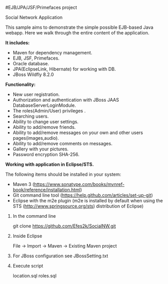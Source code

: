 #EJB/JPA/JSF/Primefaces project

Social Network Application

This sample aims to demonstrate the simple possible EJB-based Java webapp.
Here we walk through the entire content of the application.

**It includes:**

- Maven for dependency management.
- EJB, JSF, Primefaces.
- Oracle database.
- JPA(EclipseLink, Hibernate) for working with DB.
- JBoss Wildfly 8.2.0

**Functionality:**

- New user registration.
- Authorization and authentication with JBoss JAAS DatabaseServerLoginModule.
- The roles(Admin/User) privileges .
- Searching users.
- Ability to change user settings.
- Ability to add/remove friends.
- Ability to add/remove messages on your own and other users pages(images,audio).
- Ability to add/remove comments on messages.
- Gallery with your pictures.
- Password encryption SHA-256.


**Working with application in Eclipse/STS.**

The following items should be installed in your system:
- Maven 3 (https://www.sonatype.com/books/mvnref-book/reference/installation.html)
- Git command line tool (https://help.github.com/articles/set-up-git)
- Eclipse with the m2e plugin (m2e is installed by default when using the STS 
       (http://www.springsource.org/sts) distribution of Eclipse)


1) In the command line

    git clone https://github.com/Efes2k/SocialNW.git

2) Inside Eclipse

    File -> Import -> Maven -> Existing Maven project
    
3) For JBoss configuration see JBossSetting.txt    
    
4) Execute script 

    location.sql
    roles.sql
